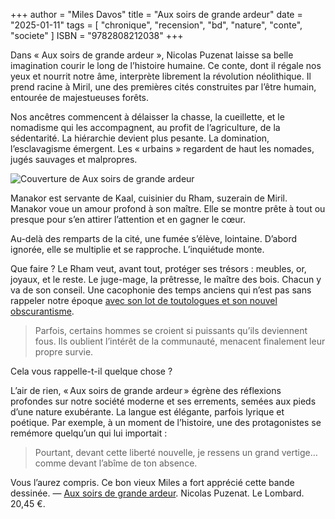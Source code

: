 +++
author = "Miles Davos"
title = "Aux soirs de grande ardeur"
date = "2025-01-11"
tags = [
    "chronique", "recension", "bd", "nature", "conte", "societe"
]
ISBN = "9782808212038"
+++

Dans « Aux soirs de grande ardeur », Nicolas Puzenat laisse sa belle imagination courir le long de l’histoire humaine. Ce conte, dont il régale nos yeux et nourrit notre âme, interprète librement la révolution néolithique. Il prend racine à Miril, une des premières cités construites par l’être humain, entourée de majestueuses forêts.

Nos ancêtres commencent à délaisser la chasse, la cueillette, et le nomadisme qui les accompagnent, au profit de l’agriculture, de la sédentarité. La hiérarchie devient plus pesante. La domination, l’esclavagisme émergent. Les « urbains » regardent de haut les nomades, jugés sauvages et malpropres.

![Couverture de Aux soirs de grande ardeur](/images/aux-soirs-de-grande-ardeur.jpeg)

Manakor est servante de Kaal, cuisinier du Rham, suzerain de Miril. Manakor voue un amour profond à son maître. Elle se montre prête à tout ou presque pour s’en attirer l’attention et en gagner le cœur.

Au-delà des remparts de la cité, une fumée s’élève, lointaine. D’abord ignorée, elle se multiplie et se rapproche. L’inquiétude monte.

Que faire ? Le Rham veut, avant tout, protéger ses trésors : meubles, or, joyaux, et le reste. Le juge-mage, la prêtresse, le maître des bois. Chacun y va de son conseil. Une cacophonie des temps anciens qui n’est pas sans rappeler notre époque [avec son lot de toutologues et son nouvel obscurantisme](https://www.theatlantic.com/magazine/archive/2025/02/trump-populist-conspiracism-autocracy-rfk-jr/681088/).

> Parfois, certains hommes se croient si puissants qu’ils deviennent fous. Ils oublient l’intérêt de la communauté, menacent finalement leur propre survie.

Cela vous rappelle-t-il quelque chose ?

L’air de rien, « Aux soirs de grande ardeur » égrène des réflexions profondes sur notre société moderne et ses errements, semées aux pieds d’une nature exubérante. La langue est élégante, parfois lyrique et poétique. Par exemple, à un moment de l’histoire, une des protagonistes se remémore quelqu’un qui lui importait :

> Pourtant, devant cette liberté nouvelle, je ressens un grand vertige… comme devant l’abîme de ton absence.

Vous l’aurez compris. Ce bon vieux Miles a fort apprécié cette bande dessinée.
—
[Aux soirs de grande ardeur](https://www.lelombard.com/bd/aux-soirs-de-grande-ardeur/aux-soirs-de-grande-ardeur). Nicolas Puzenat. Le Lombard. 20,45 €.
